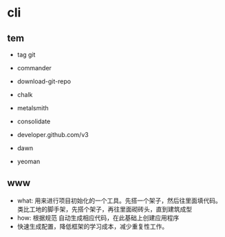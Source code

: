 # cli
## tem
- tag git
- commander
- download-git-repo
- chalk
- metalsmith
- consolidate

- developer.github.com/v3
- dawn
- yeoman

## www
- what: 用来进行项目初始化的一个工具。先搭一个架子，然后往里面填代码。类比工地的脚手架，先搭个架子，再往里面砌砖头，直到建筑成型
- how: 根据规范 自动生成相应代码，在此基础上创建应用程序
- 快速生成配置，降低框架的学习成本，减少重复性工作。